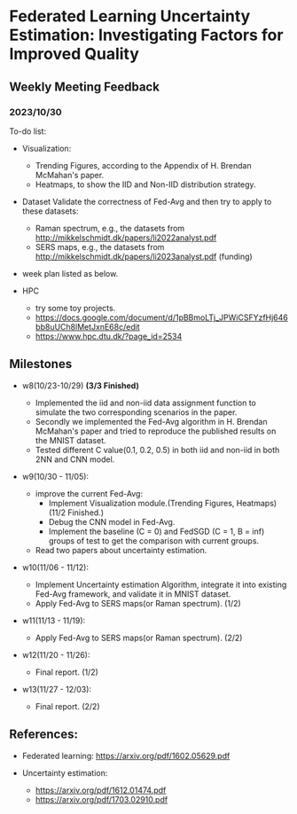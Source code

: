 # Federated Learning Uncertainty Estimation: Investigating Factors for Improved Quality

## Weekly Meeting Feedback
### 2023/10/30
To-do list:
- Visualization:
  - Trending Figures, according to the Appendix of H. Brendan McMahan's paper.
  - Heatmaps, to show the IID and Non-IID distribution strategy.
  
- Dataset 
Validate the correctness of Fed-Avg and then try to apply to these datasets:
  - Raman spectrum, e.g., the datasets from http://mikkelschmidt.dk/papers/li2022analyst.pdf
  - SERS maps, e.g., the datasets from http://mikkelschmidt.dk/papers/li2023analyst.pdf (funding)

- week plan
listed as below.

- HPC
  - try some toy projects.
  - https://docs.google.com/document/d/1pBBmoLTj_JPWiCSFYzfHj646bb8uUCh8lMetJxnE68c/edit
  - https://www.hpc.dtu.dk/?page_id=2534

## Milestones

- w8(10/23-10/29) **(3/3 Finished)**
  - Implemented the iid and non-iid data assignment function to simulate the two corresponding scenarios in the paper.
  - Secondly we implemented the Fed-Avg algorithm in H. Brendan McMahan's paper and tried to reproduce the published results on the MNIST dataset.
  - Tested different C value(0.1, 0.2, 0.5) in both iid and non-iid in both 2NN and CNN model.

- w9(10/30 - 11/05):
    - improve the current Fed-Avg:
      - Implement Visualization module.(Trending Figures, Heatmaps) (11/2 Finished.)
      - Debug the CNN model in Fed-Avg.
      - Implement the baseline (C = 0) and FedSGD (C = 1, B = inf) groups of test to get the comparison with current groups.
    - Read two papers about uncertainty estimation.

- w10(11/06 - 11/12):
    - Implement Uncertainty estimation Algorithm, integrate it into existing Fed-Avg framework, and validate it in MNIST dataset.
    - Apply Fed-Avg to SERS maps(or Raman spectrum). (1/2) 


- w11(11/13 - 11/19):
    - Apply Fed-Avg to SERS maps(or Raman spectrum). (2/2)

- w12(11/20 - 11/26):
    - Final report. (1/2)

- w13(11/27 - 12/03):
    - Final report. (2/2) 

## References:
- Federated learning: https://arxiv.org/pdf/1602.05629.pdf

- Uncertainty estimation: 
  - https://arxiv.org/pdf/1612.01474.pdf
  - https://arxiv.org/pdf/1703.02910.pdf 
